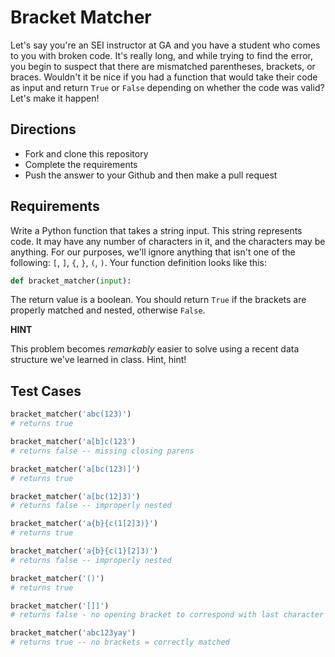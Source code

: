 # Bracket Matcher

Let's say you're an SEI instructor at GA and you have a student who comes to you with broken code. It's really long, and while trying to find the error, you begin to suspect that there are mismatched parentheses, brackets, or braces. Wouldn't it be nice if you had a function that would take their code as input and return `True` or `False` depending on whether the code was valid? Let's make it happen!

## Directions

* Fork and clone this repository
* Complete the requirements
* Push the answer to your Github and then make a pull request

## Requirements

Write a Python function that takes a string input. This string represents code. It may have any number of characters in it, and the characters may be anything. For our purposes, we'll ignore anything that isn't one of the following: `[`, `]`, `{`, `}`, `(`, `)`. Your function definition looks like this:

```python
def bracket_matcher(input):
```

The return value is a boolean. You should return `True` if the brackets are properly matched and nested, otherwise `False`. 

**HINT**

This problem becomes *remarkably* easier to solve using a recent data structure we've learned in class. Hint, hint!

## Test Cases

```python
bracket_matcher('abc(123)')
# returns true

bracket_matcher('a[b]c(123')
# returns false -- missing closing parens

bracket_matcher('a[bc(123)]')
# returns true

bracket_matcher('a[bc(12]3)')
# returns false -- improperly nested

bracket_matcher('a{b}{c(1[2]3)}')
# returns true

bracket_matcher('a{b}{c(1}[2]3)')
# returns false -- improperly nested

bracket_matcher('()')
# returns true

bracket_matcher('[]]')
# returns false - no opening bracket to correspond with last character

bracket_matcher('abc123yay')
# returns true -- no brackets = correctly matched
```
